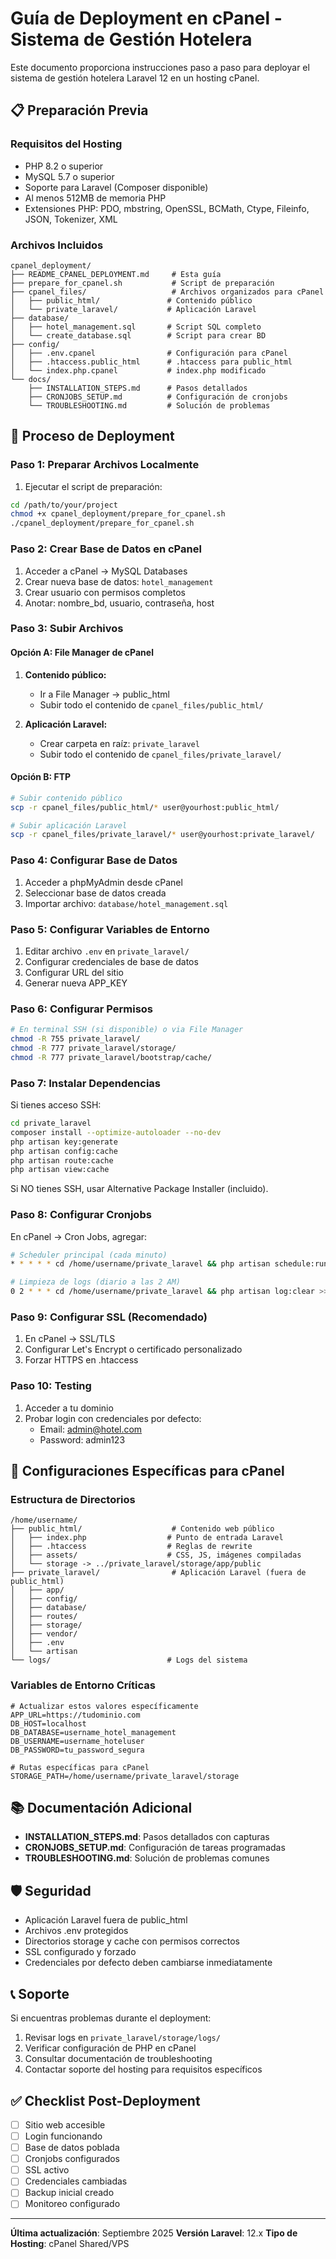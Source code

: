 # Guía de Deployment en cPanel - Sistema de Gestión Hotelera

Este documento proporciona instrucciones paso a paso para deployar el sistema de gestión hotelera Laravel 12 en un hosting cPanel.

## 📋 Preparación Previa

### Requisitos del Hosting
- PHP 8.2 o superior
- MySQL 5.7 o superior
- Soporte para Laravel (Composer disponible)
- Al menos 512MB de memoria PHP
- Extensiones PHP: PDO, mbstring, OpenSSL, BCMath, Ctype, Fileinfo, JSON, Tokenizer, XML

### Archivos Incluidos
```
cpanel_deployment/
├── README_CPANEL_DEPLOYMENT.md     # Esta guía
├── prepare_for_cpanel.sh           # Script de preparación
├── cpanel_files/                   # Archivos organizados para cPanel
│   ├── public_html/               # Contenido público
│   └── private_laravel/           # Aplicación Laravel
├── database/
│   ├── hotel_management.sql       # Script SQL completo
│   └── create_database.sql        # Script para crear BD
├── config/
│   ├── .env.cpanel                # Configuración para cPanel
│   ├── .htaccess.public_html      # .htaccess para public_html
│   └── index.php.cpanel           # index.php modificado
└── docs/
    ├── INSTALLATION_STEPS.md      # Pasos detallados
    ├── CRONJOBS_SETUP.md          # Configuración de cronjobs
    └── TROUBLESHOOTING.md         # Solución de problemas
```

## 🚀 Proceso de Deployment

### Paso 1: Preparar Archivos Localmente

1. Ejecutar el script de preparación:
```bash
cd /path/to/your/project
chmod +x cpanel_deployment/prepare_for_cpanel.sh
./cpanel_deployment/prepare_for_cpanel.sh
```

### Paso 2: Crear Base de Datos en cPanel

1. Acceder a cPanel → MySQL Databases
2. Crear nueva base de datos: `hotel_management`
3. Crear usuario con permisos completos
4. Anotar: nombre_bd, usuario, contraseña, host

### Paso 3: Subir Archivos

#### Opción A: File Manager de cPanel
1. **Contenido público:**
   - Ir a File Manager → public_html
   - Subir todo el contenido de `cpanel_files/public_html/`

2. **Aplicación Laravel:**
   - Crear carpeta en raíz: `private_laravel`
   - Subir todo el contenido de `cpanel_files/private_laravel/`

#### Opción B: FTP
```bash
# Subir contenido público
scp -r cpanel_files/public_html/* user@yourhost:public_html/

# Subir aplicación Laravel
scp -r cpanel_files/private_laravel/* user@yourhost:private_laravel/
```

### Paso 4: Configurar Base de Datos

1. Acceder a phpMyAdmin desde cPanel
2. Seleccionar base de datos creada
3. Importar archivo: `database/hotel_management.sql`

### Paso 5: Configurar Variables de Entorno

1. Editar archivo `.env` en `private_laravel/`
2. Configurar credenciales de base de datos
3. Configurar URL del sitio
4. Generar nueva APP_KEY

### Paso 6: Configurar Permisos

```bash
# En terminal SSH (si disponible) o via File Manager
chmod -R 755 private_laravel/
chmod -R 777 private_laravel/storage/
chmod -R 777 private_laravel/bootstrap/cache/
```

### Paso 7: Instalar Dependencias

Si tienes acceso SSH:
```bash
cd private_laravel
composer install --optimize-autoloader --no-dev
php artisan key:generate
php artisan config:cache
php artisan route:cache
php artisan view:cache
```

Si NO tienes SSH, usar Alternative Package Installer (incluido).

### Paso 8: Configurar Cronjobs

En cPanel → Cron Jobs, agregar:
```bash
# Scheduler principal (cada minuto)
* * * * * cd /home/username/private_laravel && php artisan schedule:run >> /dev/null 2>&1

# Limpieza de logs (diario a las 2 AM)
0 2 * * * cd /home/username/private_laravel && php artisan log:clear >> /dev/null 2>&1
```

### Paso 9: Configurar SSL (Recomendado)

1. En cPanel → SSL/TLS
2. Configurar Let's Encrypt o certificado personalizado
3. Forzar HTTPS en .htaccess

### Paso 10: Testing

1. Acceder a tu dominio
2. Probar login con credenciales por defecto:
   - Email: admin@hotel.com
   - Password: admin123

## 🔧 Configuraciones Específicas para cPanel

### Estructura de Directorios
```
/home/username/
├── public_html/                    # Contenido web público
│   ├── index.php                  # Punto de entrada Laravel
│   ├── .htaccess                  # Reglas de rewrite
│   ├── assets/                    # CSS, JS, imágenes compiladas
│   └── storage -> ../private_laravel/storage/app/public
├── private_laravel/                # Aplicación Laravel (fuera de public_html)
│   ├── app/
│   ├── config/
│   ├── database/
│   ├── routes/
│   ├── storage/
│   ├── vendor/
│   ├── .env
│   └── artisan
└── logs/                          # Logs del sistema
```

### Variables de Entorno Críticas

```env
# Actualizar estos valores específicamente
APP_URL=https://tudominio.com
DB_HOST=localhost
DB_DATABASE=username_hotel_management
DB_USERNAME=username_hoteluser
DB_PASSWORD=tu_password_segura

# Rutas específicas para cPanel
STORAGE_PATH=/home/username/private_laravel/storage
```

## 📚 Documentación Adicional

- **INSTALLATION_STEPS.md**: Pasos detallados con capturas
- **CRONJOBS_SETUP.md**: Configuración de tareas programadas
- **TROUBLESHOOTING.md**: Solución de problemas comunes

## 🛡️ Seguridad

- Aplicación Laravel fuera de public_html
- Archivos .env protegidos
- Directorios storage y cache con permisos correctos
- SSL configurado y forzado
- Credenciales por defecto deben cambiarse inmediatamente

## 📞 Soporte

Si encuentras problemas durante el deployment:

1. Revisar logs en `private_laravel/storage/logs/`
2. Verificar configuración de PHP en cPanel
3. Consultar documentación de troubleshooting
4. Contactar soporte del hosting para requisitos específicos

## ✅ Checklist Post-Deployment

- [ ] Sitio web accesible
- [ ] Login funcionando
- [ ] Base de datos poblada
- [ ] Cronjobs configurados
- [ ] SSL activo
- [ ] Credenciales cambiadas
- [ ] Backup inicial creado
- [ ] Monitoreo configurado

---

**Última actualización**: Septiembre 2025
**Versión Laravel**: 12.x
**Tipo de Hosting**: cPanel Shared/VPS